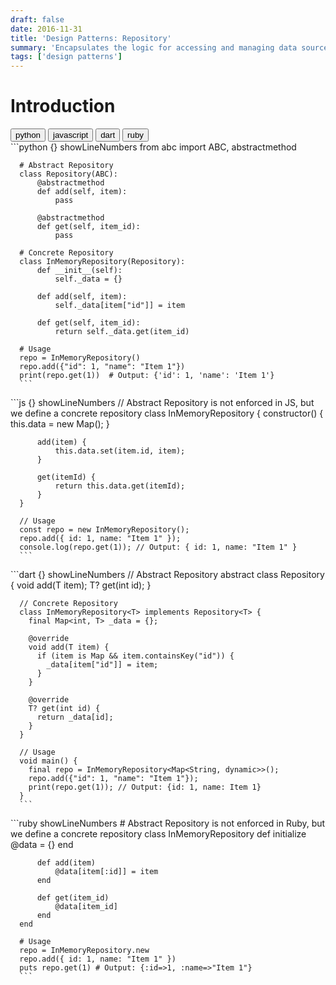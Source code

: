 ```yaml
---
draft: false
date: 2016-11-31
title: 'Design Patterns: Repository'
summary: 'Encapsulates the logic for accessing and managing data sources, providing a centralized interface for data operations while promoting separation of concerns and improving testability.'
tags: ['design patterns']
---
```


# Introduction

<div className="tab-group">
  <div className="tab">
    <button id="python" className="tablinks">python</button>
    <button id="js" className="tablinks">javascript</button>
    <button id="dart" className="tablinks">dart</button>
    <button id="ruby" className="tablinks">ruby</button>
  </div>

  <div id="python" className="tabcontent">
      ```python {} showLineNumbers
      from abc import ABC, abstractmethod

      # Abstract Repository
      class Repository(ABC):
          @abstractmethod
          def add(self, item):
              pass

          @abstractmethod
          def get(self, item_id):
              pass

      # Concrete Repository
      class InMemoryRepository(Repository):
          def __init__(self):
              self._data = {}

          def add(self, item):
              self._data[item["id"]] = item

          def get(self, item_id):
              return self._data.get(item_id)

      # Usage
      repo = InMemoryRepository()
      repo.add({"id": 1, "name": "Item 1"})
      print(repo.get(1))  # Output: {'id': 1, 'name': 'Item 1'}
      ```

  </div>

  <div id="js" className="tabcontent">
      ```js {} showLineNumbers
      // Abstract Repository is not enforced in JS, but we define a concrete repository
      class InMemoryRepository {
          constructor() {
              this.data = new Map();
          }

          add(item) {
              this.data.set(item.id, item);
          }

          get(itemId) {
              return this.data.get(itemId);
          }
      }

      // Usage
      const repo = new InMemoryRepository();
      repo.add({ id: 1, name: "Item 1" });
      console.log(repo.get(1)); // Output: { id: 1, name: "Item 1" }
      ```

  </div>

  <div id="dart" className="tabcontent">
      ```dart {} showLineNumbers
      // Abstract Repository
      abstract class Repository<T> {
        void add(T item);
        T? get(int id);
      }

      // Concrete Repository
      class InMemoryRepository<T> implements Repository<T> {
        final Map<int, T> _data = {};

        @override
        void add(T item) {
          if (item is Map && item.containsKey("id")) {
            _data[item["id"]] = item;
          }
        }

        @override
        T? get(int id) {
          return _data[id];
        }
      }

      // Usage
      void main() {
        final repo = InMemoryRepository<Map<String, dynamic>>();
        repo.add({"id": 1, "name": "Item 1"});
        print(repo.get(1)); // Output: {id: 1, name: Item 1}
      }
      ```

  </div>

  <div id="ruby" className="tabcontent">
      ```ruby showLineNumbers
      # Abstract Repository is not enforced in Ruby, but we define a concrete repository
      class InMemoryRepository
          def initialize
              @data = {}
          end

          def add(item)
              @data[item[:id]] = item
          end

          def get(item_id)
              @data[item_id]
          end
      end

      # Usage
      repo = InMemoryRepository.new
      repo.add({ id: 1, name: "Item 1" })
      puts repo.get(1) # Output: {:id=>1, :name=>"Item 1"}
      ```

  </div>
</div>
